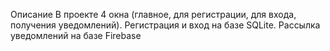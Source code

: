 Описание
В проекте 4 окна (главное, для регистрации, для входа, получения уведомлений). Регистрация и вход на базе SQLite. Рассылка уведомлений на базе Firebase
